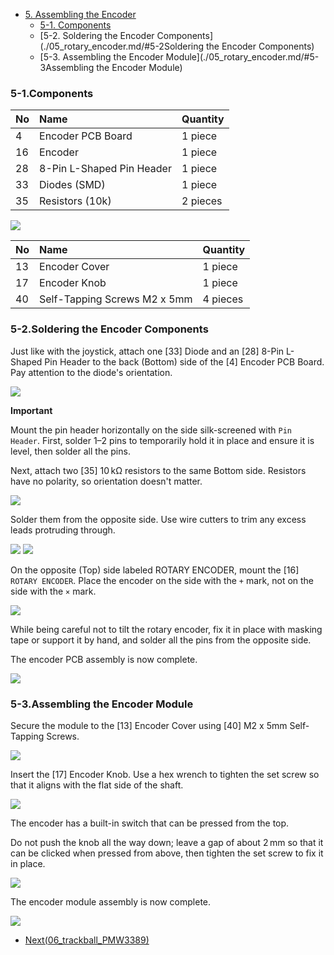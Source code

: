 <!-- ### Monkeypad Build Guide Top Page is here [English](01_build_guide.md)  -->

  - [5. Assembling the Encoder](05_rotary_encoder.md)
    - [5-1. Components](./05_rotary_encoder.md/#5-1Components)
    - [5-2. Soldering the Encoder Components](./05_rotary_encoder.md/#5-2Soldering the Encoder Components)
    - [5-3. Assembling the Encoder Module](./05_rotary_encoder.md/#5-3Assembling the Encoder Module)

### 5-1.Components

| No | Name |	Quantity |
|:-|:-|:-|
|  4 | Encoder PCB Board | 1 piece |
| 16 | Encoder | 1 piece |
| 28 | 8-Pin L-Shaped Pin Header | 1 piece |
| 33 | Diodes (SMD) | 1 piece |
| 35 | Resistors (10k) | 2 pieces |

![](../images/05/monkeypad_5_01.jpeg)

| No | Name |	Quantity |
|:-|:-|:-|
| 13 | Encoder Cover | 1 piece |
| 17 | Encoder Knob | 1 piece |
| 40 | Self-Tapping Screws M2 x 5mm | 4 pieces |

### 5-2.Soldering the Encoder Components

Just like with the joystick, attach one [33] Diode and an [28] 8-Pin L-Shaped Pin Header to the back (Bottom) side of the [4] Encoder PCB Board. Pay attention to the diode's orientation.

![](../images/05/monkeypad_5_02.jpeg)

**Important**

Mount the pin header horizontally on the side silk-screened with `Pin Header`. First, solder 1–2 pins to temporarily hold it in place and ensure it is level, then solder all the pins.

Next, attach two [35] 10 kΩ resistors to the same Bottom side. Resistors have no polarity, so orientation doesn't matter.

![](../images/05/monkeypad_5_03.jpeg)

Solder them from the opposite side. Use wire cutters to trim any excess leads protruding through.

![](../images/05/monkeypad_5_04.jpeg)
![](../images/05/monkeypad_5_05.jpeg)

On the opposite (Top) side labeled ROTARY ENCODER, mount the [16] `ROTARY ENCODER`. Place the encoder on the side with the `+` mark, not on the side with the `×` mark.

![](../images/05/monkeypad_5_06.jpeg)

While being careful not to tilt the rotary encoder, fix it in place with masking tape or support it by hand, and solder all the pins from the opposite side.

The encoder PCB assembly is now complete.

![](../images/05/monkeypad_5_07.jpeg)

### 5-3.Assembling the Encoder Module

Secure the module to the [13] Encoder Cover using [40] M2 x 5mm Self-Tapping Screws.

![](../images/05/monkeypad_5_08.jpeg)

Insert the [17] Encoder Knob. Use a hex wrench to tighten the set screw so that it aligns with the flat side of the shaft.

![](../images/05/monkeypad_5_09.jpeg)

The encoder has a built-in switch that can be pressed from the top.

Do not push the knob all the way down; leave a gap of about 2 mm so that it can be clicked when pressed from above, then tighten the set screw to fix it in place.

![](../images/05/monkeypad_5_10.jpeg)

The encoder module assembly is now complete.

![](../images/05/monkeypad_5_11.jpeg)

  - [Next(06_trackball_PMW3389)](06_trackball_PMW3389.md)
